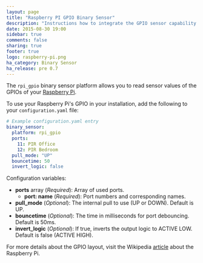 ```yaml
---
layout: page
title: "Raspberry PI GPIO Binary Sensor"
description: "Instructions how to integrate the GPIO sensor capability of a Raspberry PI into Home Assistant."
date: 2015-08-30 19:00
sidebar: true
comments: false
sharing: true
footer: true
logo: raspberry-pi.png
ha_category: Binary Sensor
ha_release: pre 0.7
---
```


The `rpi_gpio` binary sensor platform allows you to read sensor values of the GPIOs of your [Raspberry Pi](https://www.raspberrypi.org/).

To use your Raspberry Pi's GPIO in your installation, add the following to your `configuration.yaml` file:

```yaml
# Example configuration.yaml entry
binary_sensor:
  platform: rpi_gpio
  ports:
    11: PIR Office
    12: PIR Bedroom
  pull_mode: "UP"
  bouncetime: 50
  invert_logic: false
```

Configuration variables:

- **ports** array (*Required*): Array of used ports.
  - **port: name** (*Required*): Port numbers and corresponding names.
- **pull_mode** (*Optional*): The internal pull to use (UP or DOWN). Default is UP.
- **bouncetime** (*Optional*): The time in milliseconds for port debouncing. Default is 50ms.
- **invert_logic** (*Optional*): If true, inverts the output logic to ACTIVE LOW. Default is false (ACTIVE HIGH).

For more details about the GPIO layout, visit the Wikipedia [article](https://en.wikipedia.org/wiki/Raspberry_Pi#GPIO_connector) about the Raspberry Pi.

